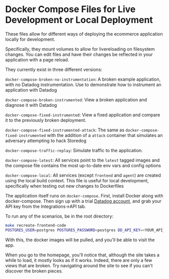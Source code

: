 # Docker Compose Files for Live Development or Local Deployment

These files allow for different ways of deploying the ecommerce application locally for development.

Specifically, they mount volumes to allow for livereloading on filesystem changes. You can edit files and have their changes be reflected in your application with a page reload.

They currently exist in three different versions:

`docker-compose-broken-no-instrumentation`: A broken example application, with no Datadog instrumentation. Use to demonstrate how to instrument an application with Datadog

`docker-compose-broken-instrumented`: View a broken application and diagnose it with Datadog

`docker-compose-fixed-instrumented`: View a fixed application and compare it to the previously broken deployment.

`docker-compose-fixed-instrumented-attack`: The same as `docker-compose-fixed-instrumented` with the addition of a `attack` container that simulates an adversary attempting to hack Storedog

`docker-compose-traffic-replay`: Simulate traffic to the application.

`docker-compose-latest`: All services point to the `latest` tagged images and the compose file contains the most up-to-date env vars and config options

`docker-compose-local`: All services (except `frontend` and `agent`) are created using the local build context. This file is useful for local development, specifically when testing out new changes to Dockerfiles

The application itself runs on `docker-compose`. First, install Docker along with docker-compose. Then sign up with a trial [Datadog account](https://www.datadoghq.com/), and grab your API key from the Integrations->API tab.

To run any of the scenarios, be in the root directory:

```bash
make recreate-frontend-code
POSTGRES_USER=postgres POSTGRES_PASSWORD=postgres DD_API_KEY=<YOUR_API_KEY> docker-compose -f deploy/docker-compose/<docker_compose_with_your_selected_scenario> up
```

With this, the docker images will be pulled, and you'll be able to visit the app.

When you go to the homepage, you'll notice that, although the site takes a while to load, it mostly looks as if it works. Indeed, there are only a few views that are broken. Try navigating around the site to see if you can't discover the broken pieces.
